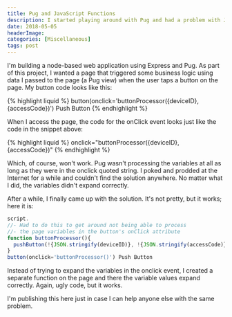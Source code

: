 ```yaml
---
title: Pug and JavaScript Functions
description: I started playing around with Pug and had a problem with JavaScript functions, this article describes how I solved my problem.
date: 2018-05-05
headerImage: 
categories: [Miscellaneous]
tags: post
---
```


I'm building a node-based web application using Express and Pug. As part of this project, I wanted a page that triggered some business logic using data I passed to the page (a Pug view) when the user taps a button on the page. My button code looks like this:

{% highlight liquid %}
button(onclick='buttonProcessor({deviceID}, {accessCode})') Push Button
{% endhighlight %}

When I access the page, the code for the onClick event looks just like the code in the snippet above:

{% highlight liquid %}
onclick="buttonProcessor({deviceID}, {accessCode})"
{% endhighlight %}

Which, of course, won't work. Pug wasn't processing the variables at all as long as they were in the onclick quoted string. I poked and prodded at the Internet for a while and couldn't find the solution anywhere. No matter what I did, the variables didn't expand correctly.

After a while, I finally came up with the solution. It's not pretty, but it works; here it is:

```js
script.   
//- Had to do this to get around not being able to process   
//- the page variables in the button's onClick attribute   
function buttonProcessor(){      
  pushButton(!{JSON.stringify(deviceID)}, !{JSON.stringify(accessCode)})   
}   
button(onclick='buttonProcessor()') Push Button
```

Instead of trying to expand the variables in the onclick event, I created a separate function on the page and there the variable values expand correctly. Again, ugly code, but it works.

I'm publishing this here just in case I can help anyone else with the same problem.